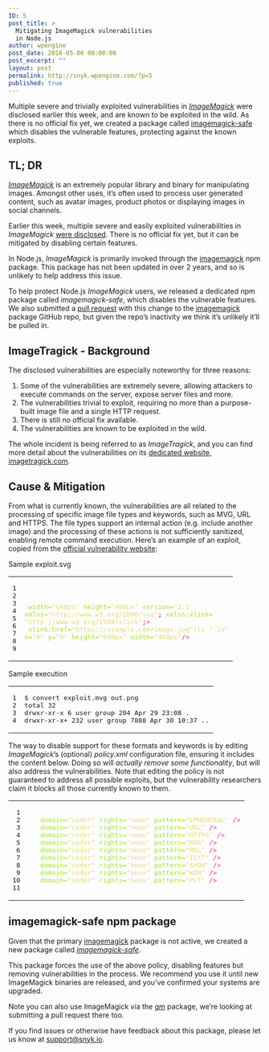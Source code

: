 ```yaml
---
ID: 5
post_title: >
  Mitigating ImageMagick vulnerabilities
  in Node.js
author: wpengine
post_date: 2016-05-06 00:00:00
post_excerpt: ""
layout: post
permalink: http://snyk.wpengine.com/?p=5
published: true
---
```

<p>Multiple severe and trivially exploited vulnerabilities in <a href="http://www.imagemagick.org/script/index.php"><em>ImageMagick</em></a> were disclosed earlier this week, and are known to be exploited in the wild. As there is no official fix yet, we created a package called <a href="https://npmjs.com/package/imagemagick-safe">imagemagick-safe</a> which disables the vulnerable features, protecting against the known exploits.</p>

<h2 id="tl-dr">TL; DR</h2>

<p><a href="http://www.imagemagick.org/script/index.php"><em>ImageMagick</em></a> is an extremely popular library and binary for manipulating images. Amongst other uses, it’s often used to process user generated content, such as avatar images, product photos or displaying images in social channels.</p>

<p>Earlier this week, multiple severe and easily exploited vulnerabilities in <em>ImageMagick</em> <a href="https://imagetragick.com/">were disclosed</a>. There is no official fix yet, but it can be mitigated by disabling certain features.</p>

<p>In Node.js, <em>ImageMagick</em> is primarily invoked through the <a href="https://www.npmjs.com/package/imagemagick">imagemagick</a> npm package. This package has not been updated in over 2 years, and so is unlikely to help address this issue.</p>

<p>To help protect Node.js <em>ImageMagick</em> users, we released a dedicated npm package called <em>imagemagick-safe</em>, which disables the vulnerable features. We also submitted a <a href="https://github.com/rsms/node-imagemagick/pull/131">pull request</a> with this change to the <a href="https://www.npmjs.com/package/imagemagick">imagemagick</a> package GitHub repo, but given the repo’s inactivity we think it’s unlikely it’ll be pulled in.</p>

<h2 id="imagetragick---background">ImageTragick - Background</h2>

<p>The disclosed vulnerabilities are especially noteworthy for three reasons:</p>

<ol>
  <li>Some of the vulnerabilities are extremely severe, allowing attackers to execute commands on the server, expose server files and more.</li>
  <li>The vulnerabilities trivial to exploit, requiring no more than a purpose-built image file and a single HTTP request.</li>
  <li>There is still no official fix available.</li>
  <li>The vulnerabilities are known to be exploited in the wild.</li>
</ol>

<p>The whole incident is being referred to as <em>ImageTragick</em>, and you can find more detail about the vulnerabilities on its <a href="https://imagetragick.com/">dedicated website, imagetragick.com</a>.</p>

<h2 id="cause--mitigation">Cause & Mitigation</h2>

<p>From what is currently known, the vulnerabilities are all related to the processing of specific image file types and keywords, such as MVG, URL and HTTPS. The file types support an internal action (e.g. include another image) and the processing of these actions is not sufficiently sanitized, enabling remote command execution. Here’s an example of an exploit, copied from the <a href="https://imagetragick.com">official vulnerability website</a>:</p>

<p>Sample exploit.svg</p>

<div class="highlighter-rouge"><div class="syntax"><table style="border-spacing: 0"><tbody><tr><td class="gutter gl" style="text-align: right"><pre class="lineno">1
2
3
4
5
6
7
8
9</pre></td><td class="code"><pre><span style="color: #75715e"><?xml version="1.0" standalone="no"?></span>
<span style="color: #75715e"><!DOCTYPE svg PUBLIC "-//W3C//DTD SVG 1.1//EN"
"http://www.w3.org/Graphics/SVG/1.1/DTD/svg11.dtd";></span>
<span style="color: #f92672"><svg</span> <span style="color: #a6e22e">width=</span><span style="color: #e6db74">"640px"</span> <span style="color: #a6e22e">height=</span><span style="color: #e6db74">"480px"</span> <span style="color: #a6e22e">version=</span><span style="color: #e6db74">"1.1"</span>
<span style="color: #a6e22e">xmlns=</span><span style="color: #e6db74">"http://www.w3.org/2000/svg"</span><span style="color: #960050">;</span> <span style="color: #a6e22e">xmlns:xlink=</span>
<span style="color: #e6db74">"http://www.w3.org/1999/xlink"</span><span style="color: #960050">;</span><span style="color: #f92672">></span>
<span style="color: #f92672"><image</span> <span style="color: #a6e22e">xlink:href=</span><span style="color: #e6db74">"https://example.com/image.jpg&quot;|ls &quot;-la"</span>
<span style="color: #a6e22e">x=</span><span style="color: #e6db74">"0"</span> <span style="color: #a6e22e">y=</span><span style="color: #e6db74">"0"</span> <span style="color: #a6e22e">height=</span><span style="color: #e6db74">"640px"</span> <span style="color: #a6e22e">width=</span><span style="color: #e6db74">"480px"</span><span style="color: #f92672">/></span>
<span style="color: #f92672"></svg></span>
</pre></td></tr></tbody></table>
</div>
</div>

<p>Sample execution</p>

<div class="highlighter-rouge"><div class="syntax"><table style="border-spacing: 0"><tbody><tr><td class="gutter gl" style="text-align: right"><pre class="lineno">1
2
3
4</pre></td><td class="code"><pre>$ convert exploit.mvg out.png
total 32
drwxr-xr-x 6 user group 204 Apr 29 23:08 .
drwxr-xr-x+ 232 user group 7888 Apr 30 10:37 ..
</pre></td></tr></tbody></table>
</div>
</div>

<p>The way to disable support for these formats and keywords is by editing <em>ImageMagick</em>’s (optional) <em>policy.xml</em> configuration file, ensuring it includes the content below. Doing so will <em>actually remove some functionality</em>, but will also address the vulnerabilities. Note that editing the policy is not guaranteed to address all possible exploits, but the vulnerability researchers claim it blocks all those currently known to them.</p>

<div class="highlighter-rouge"><div class="syntax"><table style="border-spacing: 0"><tbody><tr><td class="gutter gl" style="text-align: right"><pre class="lineno">1
2
3
4
5
6
7
8
9
10
11</pre></td><td class="code"><pre><span style="color: #f92672"><policymap></span>
  <span style="color: #f92672"><policy</span> <span style="color: #a6e22e">domain=</span><span style="color: #e6db74">"coder"</span> <span style="color: #a6e22e">rights=</span><span style="color: #e6db74">"none"</span> <span style="color: #a6e22e">pattern=</span><span style="color: #e6db74">"EPHEMERAL"</span> <span style="color: #f92672">/></span>
  <span style="color: #f92672"><policy</span> <span style="color: #a6e22e">domain=</span><span style="color: #e6db74">"coder"</span> <span style="color: #a6e22e">rights=</span><span style="color: #e6db74">"none"</span> <span style="color: #a6e22e">pattern=</span><span style="color: #e6db74">"URL"</span> <span style="color: #f92672">/></span>
  <span style="color: #f92672"><policy</span> <span style="color: #a6e22e">domain=</span><span style="color: #e6db74">"coder"</span> <span style="color: #a6e22e">rights=</span><span style="color: #e6db74">"none"</span> <span style="color: #a6e22e">pattern=</span><span style="color: #e6db74">"HTTPS"</span> <span style="color: #f92672">/></span>
  <span style="color: #f92672"><policy</span> <span style="color: #a6e22e">domain=</span><span style="color: #e6db74">"coder"</span> <span style="color: #a6e22e">rights=</span><span style="color: #e6db74">"none"</span> <span style="color: #a6e22e">pattern=</span><span style="color: #e6db74">"MVG"</span> <span style="color: #f92672">/></span>
  <span style="color: #f92672"><policy</span> <span style="color: #a6e22e">domain=</span><span style="color: #e6db74">"coder"</span> <span style="color: #a6e22e">rights=</span><span style="color: #e6db74">"none"</span> <span style="color: #a6e22e">pattern=</span><span style="color: #e6db74">"MSL"</span> <span style="color: #f92672">/></span>
  <span style="color: #f92672"><policy</span> <span style="color: #a6e22e">domain=</span><span style="color: #e6db74">"coder"</span> <span style="color: #a6e22e">rights=</span><span style="color: #e6db74">"none"</span> <span style="color: #a6e22e">pattern=</span><span style="color: #e6db74">"TEXT"</span> <span style="color: #f92672">/></span>
  <span style="color: #f92672"><policy</span> <span style="color: #a6e22e">domain=</span><span style="color: #e6db74">"coder"</span> <span style="color: #a6e22e">rights=</span><span style="color: #e6db74">"none"</span> <span style="color: #a6e22e">pattern=</span><span style="color: #e6db74">"SHOW"</span> <span style="color: #f92672">/></span>
  <span style="color: #f92672"><policy</span> <span style="color: #a6e22e">domain=</span><span style="color: #e6db74">"coder"</span> <span style="color: #a6e22e">rights=</span><span style="color: #e6db74">"none"</span> <span style="color: #a6e22e">pattern=</span><span style="color: #e6db74">"WIN"</span> <span style="color: #f92672">/></span>
  <span style="color: #f92672"><policy</span> <span style="color: #a6e22e">domain=</span><span style="color: #e6db74">"coder"</span> <span style="color: #a6e22e">rights=</span><span style="color: #e6db74">"none"</span> <span style="color: #a6e22e">pattern=</span><span style="color: #e6db74">"PLT"</span> <span style="color: #f92672">/></span>
<span style="color: #f92672"></policymap></span>
</pre></td></tr></tbody></table>
</div>
</div>

<h2 id="imagemagick-safe-npm-package">imagemagick-safe npm package</h2>

<p>Given that the primary <a href="https://www.npmjs.com/package/imagemagick">imagemagick</a> package is not active, we created a new package called <a href="https://npmjs.com/package/imagemagick-safe"><em>imagemagick-safe</em></a>.</p>

<p>This package forces the use of the above policy, disabling features but removing vulnerabilities in the process. We recommend you use it until new ImageMagick binaries are released, and you’ve confirmed your systems are upgraded.</p>

<p>Note you can also use ImageMagick via the <a href="https://npmjs.com/package/gm"><em>gm</em></a> package, we’re looking at submitting a pull request there too.</p>

<p>If you find issues or otherwise have feedback about this package, please let us know at <a href="mailto:support@snyk.io">support@snyk.io</a>.</p>